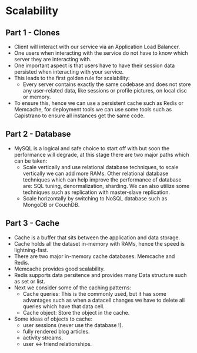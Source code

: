 # Scalability

## Part 1 - Clones

- Client will interact with our service via an Application Load Balancer.
- One users when interacting with the service do not have to know which server they are interacting with.
- One important aspect is that users have to have their session data persisted when interacting with your service.
- This leads to the first golden rule for scalability:
  - Every server contains exactly the same codebase and does not store any user-related data, like sessions or profile pictures, on local disc or memory.
- To ensure this, hence we can use a persistent cache such as Redis or Memcache, for deployment tools we can use some tools such as Capistrano to ensure all instances get the same code.

## Part 2 - Database

- MySQL is a logical and safe choice to start off with but soon the performance will degrade, at this stage there are two major paths which can be taken:
  - Scale vertically and use relational database techniques, to scale vertically we can add more RAMs. Other relational database techniques which can help improve the performance of database are: SQL tuning, denormalization, sharding. We can also utilize some techniques such as replication with master-slave replication.
  - Scale horizontally by switching to NoSQL database such as MongoDB or CouchDB.

## Part 3  - Cache

- Cache is a buffer that sits between the application and data storage.
- Cache holds all the dataset in-memory with RAMs, hence the speed is lightning-fast.
- There are two major in-memory cache databases: Memcache and Redis.
- Memcache provides good scalability.
- Redis supports data persitence and provides many Data structure such as set or list.
- Next we consider some of the caching patterns:
  - Cache queries: This is the commonly used, but it has some advantages such as when a datacell changes we have to delete all queries which have that data cell.
  - Cache object: Store the object in the cache.
- Some ideas of objects to cache:
  - user sessions (never use the database !).
  - fully rendered blog articles.
  - activity streams.
  - user <-> friend relationships.